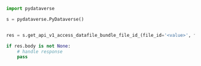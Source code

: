 <!-- Start SDK Example Usage [usage] -->
```python
import pydataverse

s = pydataverse.PyDataverse()


res = s.get_api_v1_access_datafile_bundle_file_id_(file_id='<value>', file_metadata_id=793125, gbrecs=False)

if res.body is not None:
    # handle response
    pass
```
<!-- End SDK Example Usage [usage] -->